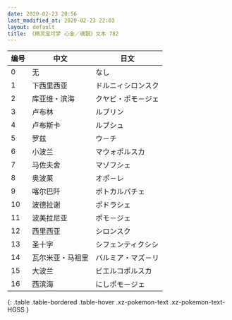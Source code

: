 ```yaml
---
date: 2020-02-23 20:56
last_modified_at: 2020-02-23 22:03
layout: default
title: 《精灵宝可梦 心金／魂银》文本 782
---
```

| 编号 | 中文 | 日文 |
| ---- | ---- | ---- |
| 0 | 无 | なし |
| 1 | 下西里西亚 | ドルニィシロンスク |
| 2 | 库亚维・滨海 | クヤビ・ポモ－ジェ |
| 3 | 卢布林 | ルブリン |
| 4 | 卢布斯卡 | ルブシュ |
| 5 | 罗兹 | ウ－チ |
| 6 | 小波兰 | マウォポルスカ |
| 7 | 马佐夫舍 | マゾフシェ |
| 8 | 奥波莱 | オポ－レ |
| 9 | 喀尔巴阡 | ポトカルパチェ |
| 10 | 波德拉谢 | ポドラシェ |
| 11 | 波美拉尼亚 | ポモ－ジェ |
| 12 | 西里西亚 | シロンスク |
| 13 | 圣十字 | シフェンティクシシ |
| 14 | 瓦尔米亚・马祖里 | バルミア・マズ－リ |
| 15 | 大波兰 | ビエルコポルスカ |
| 16 | 西滨海 | にしポモ－ジェ |
{: .table .table-bordered .table-hover .xz-pokemon-text .xz-pokemon-text-HGSS }